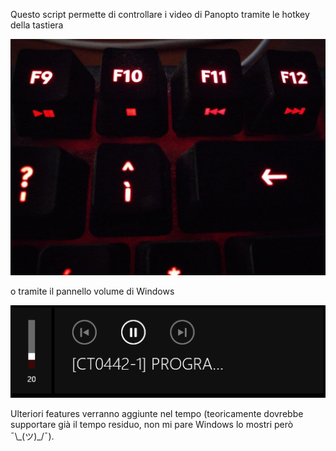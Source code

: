 Questo script permette di controllare i video di Panopto tramite le hotkey della tastiera

![Hotkey image](resources/hotkey.jpg?raw=true)

o tramite il pannello volume di Windows

![Windows volume panel image](resources/windows_hotkey.png?raw=true)

Ulteriori features verranno aggiunte nel tempo (teoricamente dovrebbe supportare già il tempo residuo, non mi pare Windows lo mostri però ¯\\\_(ツ)\_/¯).
